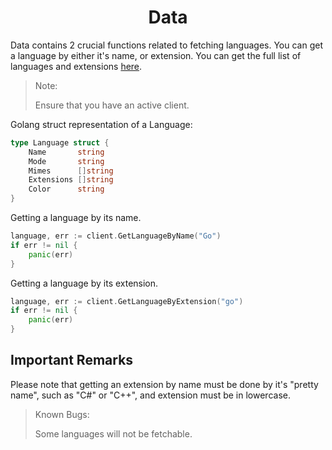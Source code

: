 <h1 align="center">Data</h1>

Data contains 2 crucial functions related to fetching languages. You can get a language by either it's name, or extension. You can get the full list of languages and extensions [here](https://github.com/CodeMyst/pastemyst/blob/main/data/languages.json). 

> Note: 
> 
> Ensure that you have an active client. 

Golang struct representation of a Language:
```go
type Language struct {
	Name       string   
	Mode       string   
	Mimes      []string 
	Extensions []string 
	Color      string   
}
```

Getting a language by its name.
```go
language, err := client.GetLanguageByName("Go")
if err != nil {
    panic(err)
}
```

Getting a language by its extension.
```go
language, err := client.GetLanguageByExtension("go")
if err != nil { 
    panic(err)
}
```

<h2>Important Remarks</h2>

Please note that getting an extension by name must be done by it's "pretty name", such as "C#" or "C++", and extension must be in lowercase. 

> Known Bugs:
> 
> Some languages will not be fetchable.